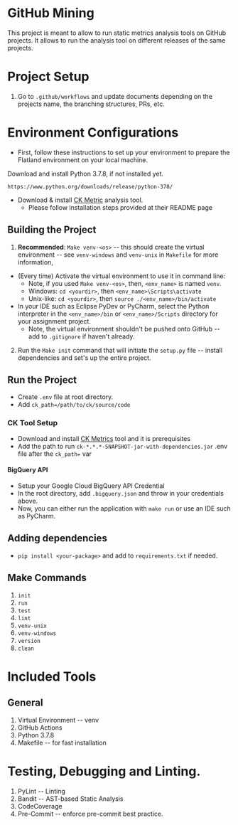 # GitHub Mining

This project is meant to allow to run static metrics analysis tools on GitHub projects.
It allows to run the analysis tool on different releases of the same projects.

# Project Setup
1. Go to `.github/workflows` and update documents depending on the projects name, the branching structures, PRs, etc.

# Environment Configurations
- First, follow these instructions to set up your environment to prepare the Flatland environment on your local machine.

Download and install Python 3.7.8, if not installed yet.
```
https://www.python.org/downloads/release/python-378/
```
- Download & install [CK Metric](https://github.com/mauricioaniche/ck) analysis tool. 
    - Please follow installation steps provided at their README page 

## Building the Project
1. **Recommended**: `Make venv-<os>` -- this should create the virtual environment -- see `venv-windows` and `venv-unix` in `Makefile` for more information,
  - (Every time) Activate the virtual environment to use it in command line:
    - Note, if you used `Make venv-<os>`, then, `<env_name>` is named `venv`.
    - Windows: `cd <yourdir>`, then `<env_name>\Scripts\activate`
    - Unix-like: `cd <yourdir>`, then `source ./<env_name>/bin/activate`
  - In your IDE such as Eclipse PyDev or PyCharm, select the Python interpreter in the
    `<env_name>/bin` or `<env_name>/Scripts` directory for your assignment project.
    - Note, the virtual environment shouldn't be pushed onto GitHub -- add to `.gitignore` if haven't already.
2. Run the `Make init` command that will initiate the `setup.py` file -- install dependencies and set's up the entire project.

## Run the Project
- Create `.env` file at root directory.
- Add `ck_path=/path/to/ck/source/code`

### CK Tool Setup
- Download and install [CK Metrics](https://github.com/mauricioaniche/ck) tool and it is prerequisites
- Add the path to run `ck-*.*.*-SNAPSHOT-jar-with-dependencies.jar` .env file after the `ck_path=` var

#### BigQuery API
- Setup your Google Cloud BigQuery API Credential
- In the root directory, add `.bigquery.json` and throw in your credentials above.
- Now, you can either run the application with `make run` or use an IDE such as PyCharm.

## Adding dependencies
- `pip install <your-package>` and add to `requirements.txt` if needed.

## Make Commands
1. `init`
2. `run`
3. `test`
4. `lint`
5. `venv-unix`
6. `venv-windows`
7. `version`
8. `clean`

# Included Tools
## General
1. Virtual Environment -- venv
2. GitHub Actions
3. Python 3.7.8
4. Makefile -- for fast installation

# Testing, Debugging and Linting.
1. PyLint -- Linting
2. Bandit -- AST-based Static Analysis
3. CodeCoverage
4. Pre-Commit -- enforce pre-commit best practice.
